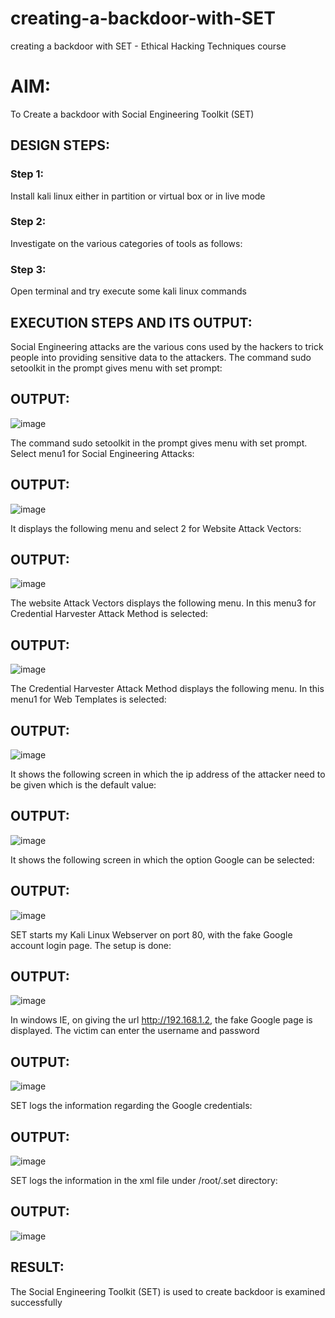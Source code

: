 # creating-a-backdoor-with-SET
creating a backdoor with SET - Ethical Hacking Techniques course

# AIM:
To Create a backdoor with Social Engineering Toolkit (SET)

## DESIGN STEPS:

### Step 1:

Install kali linux either in partition or virtual box or in live mode


### Step 2:

Investigate on the various categories of tools as follows:

### Step 3:

Open terminal and try execute some kali linux commands

## EXECUTION STEPS AND ITS OUTPUT:
Social Engineering attacks are the various cons used by the hackers to trick people into providing sensitive data to the attackers. 
The command sudo setoolkit in the prompt gives menu with set prompt:

## OUTPUT:
![image](https://github.com/AmirthaRoopaS/creating-a-backdoor-with-SET/assets/143496311/39c6c9f2-48f2-42a5-9159-2c6f77855d4d)

The command sudo setoolkit in the prompt gives menu with set prompt. Select menu1 for Social Engineering Attacks:

## OUTPUT:
![image](https://github.com/AmirthaRoopaS/creating-a-backdoor-with-SET/assets/143496311/99d8818b-cd06-4512-861d-5fb08293a458)

It displays the following menu and select 2 for Website Attack Vectors:

## OUTPUT:
![image](https://github.com/AmirthaRoopaS/creating-a-backdoor-with-SET/assets/143496311/71d3c43f-6ee0-49eb-8dc6-c31a68f3339f)

The website Attack Vectors displays the following menu. In this menu3 for Credential Harvester Attack Method is selected:

## OUTPUT:
![image](https://github.com/AmirthaRoopaS/creating-a-backdoor-with-SET/assets/143496311/09fa6b53-30af-483f-bb99-1a16e7c668a0)

The Credential Harvester Attack Method displays the following menu. In this menu1 for Web Templates is selected:

## OUTPUT:
![image](https://github.com/AmirthaRoopaS/creating-a-backdoor-with-SET/assets/143496311/46227412-7931-4026-898b-fed00dd84b04)

It shows the following screen in which the ip address of the attacker need to be given which is the default value:

## OUTPUT:
![image](https://github.com/AmirthaRoopaS/creating-a-backdoor-with-SET/assets/143496311/9aff5cd8-c7fa-4d6d-9bda-325f542185a9)

It shows the following screen in which the option Google can be selected:

## OUTPUT:
![image](https://github.com/AmirthaRoopaS/creating-a-backdoor-with-SET/assets/143496311/631fd023-6a7f-4ff9-a04d-fb10ebe99cbd)

SET starts my Kali Linux Webserver on port 80, with the fake Google account login page. The setup is done:

## OUTPUT:
![image](https://github.com/AmirthaRoopaS/creating-a-backdoor-with-SET/assets/143496311/59f4ad91-6e6a-49d4-abca-a6340fd53612)

In windows IE, on giving the url http://192.168.1.2, the fake Google page is displayed. The victim can enter the username and password

## OUTPUT:
![image](https://github.com/AmirthaRoopaS/creating-a-backdoor-with-SET/assets/143496311/86d78089-f63f-49c0-a441-c3506eb715fe)

SET logs the information regarding the Google credentials:

## OUTPUT:
![image](https://github.com/AmirthaRoopaS/creating-a-backdoor-with-SET/assets/143496311/a02d7cdb-7780-4704-8511-430a3507be6c)

SET logs the information in the xml file under /root/.set directory:

## OUTPUT:
![image](https://github.com/AmirthaRoopaS/creating-a-backdoor-with-SET/assets/143496311/f7891bb0-a249-4549-bf91-8f2522015e05)

## RESULT:
The Social Engineering Toolkit (SET) is used to create backdoor is  examined successfully
